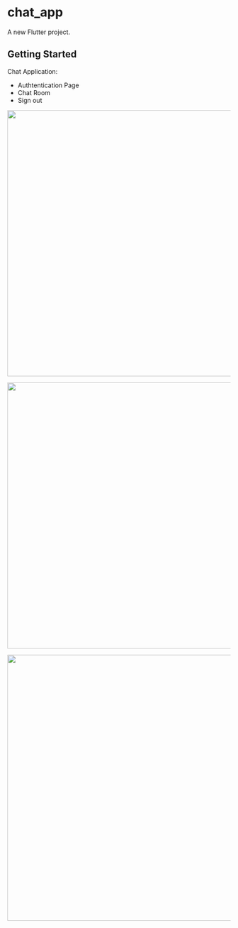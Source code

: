 # chat_app

A new Flutter project.

## Getting Started

Chat Application:
   - Authtentication Page
   - Chat Room
   - Sign out
 <p align="center">
  <img  height="600" src="https://picsum.photos/460/300">
</p>
<p align="center">
  <img  height="600" src="https://picsum.photos/460/300">
</p>
<p align="center">
  <img  height="600" src="https://picsum.photos/460/300">
</p>
